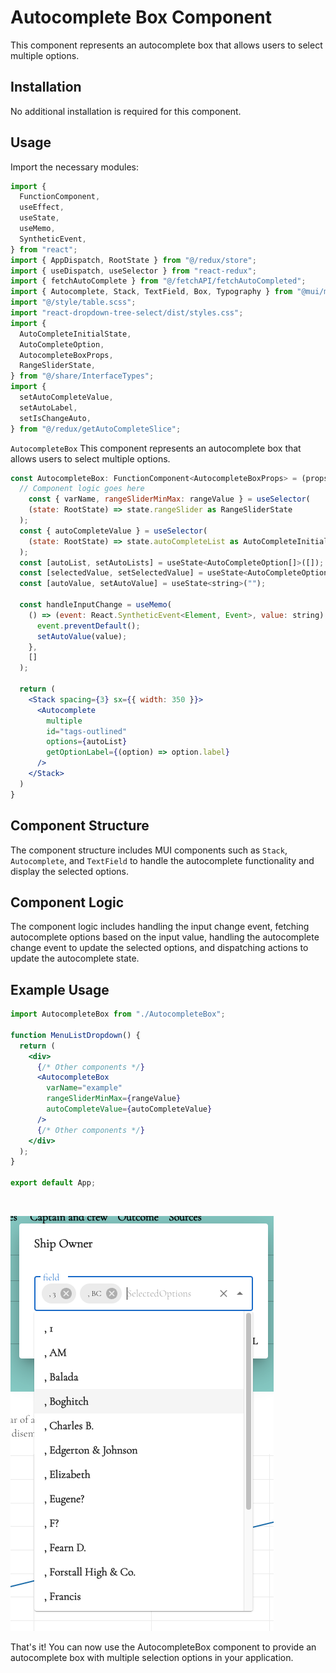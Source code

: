 # Autocomplete Box Component

This component represents an autocomplete box that allows users to select multiple options.

## Installation
No additional installation is required for this component.

## Usage
Import the necessary modules:

```jsx
import {
  FunctionComponent,
  useEffect,
  useState,
  useMemo,
  SyntheticEvent,
} from "react";
import { AppDispatch, RootState } from "@/redux/store";
import { useDispatch, useSelector } from "react-redux";
import { fetchAutoComplete } from "@/fetchAPI/fetchAutoCompleted";
import { Autocomplete, Stack, TextField, Box, Typography } from "@mui/material";
import "@/style/table.scss";
import "react-dropdown-tree-select/dist/styles.css";
import {
  AutoCompleteInitialState,
  AutoCompleteOption,
  AutocompleteBoxProps,
  RangeSliderState,
} from "@/share/InterfaceTypes";
import {
  setAutoCompleteValue,
  setAutoLabel,
  setIsChangeAuto,
} from "@/redux/getAutoCompleteSlice";
```

`AutocompleteBox`
This component represents an autocomplete box that allows users to select multiple options.
```jsx
const AutocompleteBox: FunctionComponent<AutocompleteBoxProps> = (props) => {
  // Component logic goes here
    const { varName, rangeSliderMinMax: rangeValue } = useSelector(
    (state: RootState) => state.rangeSlider as RangeSliderState
  );
  const { autoCompleteValue } = useSelector(
    (state: RootState) => state.autoCompleteList as AutoCompleteInitialState
  );
  const [autoList, setAutoLists] = useState<AutoCompleteOption[]>([]);
  const [selectedValue, setSelectedValue] = useState<AutoCompleteOption[]>([]);
  const [autoValue, setAutoValue] = useState<string>("");

  const handleInputChange = useMemo(
    () => (event: React.SyntheticEvent<Element, Event>, value: string) => {
      event.preventDefault();
      setAutoValue(value);
    },
    []
  );
  
  return (
    <Stack spacing={3} sx={{ width: 350 }}>
      <Autocomplete
        multiple
        id="tags-outlined"
        options={autoList}
        getOptionLabel={(option) => option.label}
      />
    </Stack>
  )
}
```
## Component Structure
The component structure includes MUI components such as `Stack`, `Autocomplete`, and `TextField` to handle the autocomplete functionality and display the selected options.

## Component Logic
The component logic includes handling the input change event, fetching autocomplete options based on the input value, handling the autocomplete change event to update the selected options, and dispatching actions to update the autocomplete state.

## Example Usage
```jsx
import AutocompleteBox from "./AutocompleteBox";

function MenuListDropdown() {
  return (
    <div>
      {/* Other components */}
      <AutocompleteBox
        varName="example"
        rangeSliderMinMax={rangeValue}
        autoCompleteValue={autoCompleteValue}
      />
      {/* Other components */}
    </div>
  );
}

export default App;
```
<br/>

![aggregation](../../assets/autobox.png)

That's it! You can now use the AutocompleteBox component to provide an autocomplete box with multiple selection options in your application.